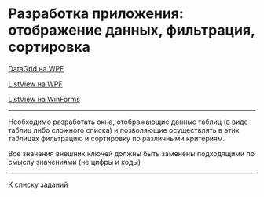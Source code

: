 #  Разработка приложения: отображение данных, фильтрация, сортировка

[DataGrid на WPF]([https://metanit.com/sharp/wpf/](https://metanit.com/sharp/wpf/5.14.php))

[ListView на WPF](https://metanit.com/sharp/wpf/5.9.php)

[ListView на WinForms](https://metanit.com/sharp/windowsforms/4.12.php)

---

Необходимо разработать окна, отображающие данные таблиц (в виде таблиц либо сложного списка)
и позволяющие осуществлять в этих таблицах фильтрацию и сортировку по различными критериям.

Все значения внешних ключей должны быть заменены подходящими по смыслу значениями (не цифры и коды)


---

[К списку заданий](../../blob/main/program-2-project.md)
